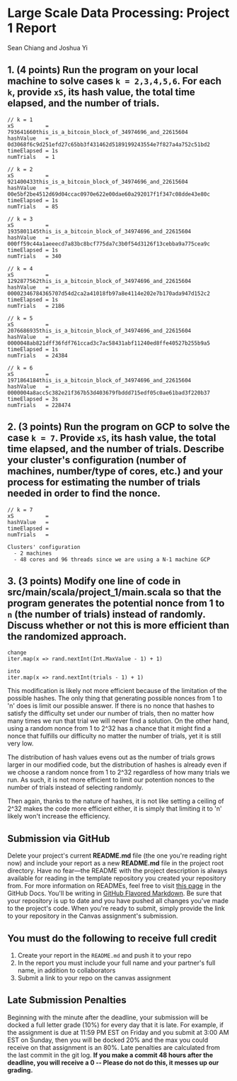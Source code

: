 # Large Scale Data Processing: Project 1 Report
Sean Chiang and Joshua Yi

## 1. **(4 points)** Run the program on your local machine to solve cases `k = 2,3,4,5,6`. For each `k`, provide `xS`, its hash value, the total time elapsed, and the number of trials.  

```
// k = 1
xS          = 793641660this_is_a_bitcoin_block_of_34974696_and_22615604
hashValue   = 0d3068f6c9d251efd27c65bb3f431462d5189199243554e7f827a4a752c51bd2
timeElapsed = 1s
numTrials   = 1
```

```
// k = 2
xS          = 921400433this_is_a_bitcoin_block_of_34974696_and_22615604
hashValue   = 00e5bf2be4512d69d04ccac0970e622e00dae60a292017f1f347c08dde43e80c
timeElapsed = 1s
numTrials   = 85
```

```
// k = 3
xS          = 1935801145this_is_a_bitcoin_block_of_34974696_and_22615604
hashValue   = 000ff59c44a1aeeecd7a83bc8bcf775da7c3b0f54d3126f13cebba9a775cea9c
timeElapsed = 1s
numTrials   = 340
```

```
// k = 4
xS          = 1292877562this_is_a_bitcoin_block_of_34974696_and_22615604
hashValue   = 00002346784365707d54d2ca2a41018fb97a8e4114e202e7b170ada947d152c2
timeElapsed = 1s
numTrials   = 2186
```

```
// k = 5
xS          = 2076686935this_is_a_bitcoin_block_of_34974696_and_22615604
hashValue   = 0000048ab821dff36fdf761ccad3c7ac58431abf11240ed8ffe40527b255b9a5
timeElapsed = 1s
numTrials   = 24384
```

```
// k = 6
xS          = 1971864184this_is_a_bitcoin_block_of_34974696_and_22615604
hashValue   = 0000004a8acc5c382e21f367b53d403679fbddd715edf05c0ae61bad3f220b37
timeElapsed = 3s
numTrials   = 228474
```

## 2. **(3 points)** Run the program on GCP to solve the case `k = 7`. Provide `xS`, its hash value, the total time elapsed, and the number of trials. Describe your cluster's configuration (number of machines, number/type of cores, etc.) and your process for estimating the number of trials needed in order to find the nonce.  

```
// k = 7
xS          = 
hashValue   =
timeElapsed =
numTrials   = 

Clusters' configuration
  - 2 machines
  - 48 cores and 96 threads since we are using a N-1 machine GCP
```

## 3. **(3 points)** Modify **one** line of code in **src/main/scala/project_1/main.scala** so that the program generates the potential nonce from 1 to `n` (the number of trials) instead of randomly. Discuss whether or not this is more efficient than the randomized approach.

```
change
iter.map(x => rand.nextInt(Int.MaxValue - 1) + 1)

into
iter.map(x => rand.nextInt(trials - 1) + 1)
```

This modification is likely not more efficient because of the limitation of the possible hashes. The only thing that generating possible nonces from 1 to 'n' does is limit our possible answer.
If there is no nonce that hashes to satisfy the difficulty set under our number of trials, then no matter how many times we run that trial we will never find a solution.
On the other hand, using a random nonce from 1 to 2^32 has a chance that it might find a nonce that fulfills our difficulty no matter the number of trials, yet it is still very low.

The distribution of hash values evens out as the number of trials grows larger in our modified code, but the distribution of hashes is already even if we choose a random nonce from 1 to 2^32
regardless of how many trials we run. As such, it is not more efficient to limit our potention nonces to the number of trials instead of selecting randomly.

Then again, thanks to the nature of hashes, it is not like setting a ceiling of 2^32 makes the code more efficient either, it is simply that limiting it to 'n' likely won't increase the efficiency.


## Submission via GitHub
Delete your project's current **README.md** file (the one you're reading right now) and include your report as a new **README.md** file in the project root directory. Have no fear—the README with the project description is always available for reading in the template repository you created your repository from. For more information on READMEs, feel free to visit [this page](https://docs.github.com/en/github/creating-cloning-and-archiving-repositories/about-readmes) in the GitHub Docs. You'll be writing in [GitHub Flavored Markdown](https://guides.github.com/features/mastering-markdown). Be sure that your repository is up to date and you have pushed all changes you've made to the project's code. When you're ready to submit, simply provide the link to your repository in the Canvas assignment's submission.

## You must do the following to receive full credit
1. Create your report in the ``README.md`` and push it to your repo
2. In the report you must include your full name and your partner's full name, in addition to collaborators
3. Submit a link to your repo on the canvas assignment

## Late Submission Penalties
Beginning with the minute after the deadline, your submission will be docked a full letter grade (10%) for every 
day that it is late. For example, if the assignment is due at 11:59 PM EST on Friday and you submit at 3:00 AM EST on Sunday,
then you will be docked 20% and the max you could receive on that assignment is an 80%. 
Late penalties are calculated from the last commit in the git log.
**If you make a commit 48 hours after the deadline, you will receive a 0 -- Please do not do this, it messes up our grading.**